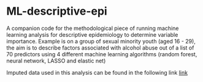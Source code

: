 # ML-descriptive-epi
A companion code for the methodological piece of running machine learning analysis for descriptive epidemiology to determine variable importance. 
Example is on a group of sexual minority youth (aged 16 - 29), the aim is to describe factors associated with alcohol abuse out of a list of 70 predictors using 4 different machine learning algorithms (random forest, neural network, LASSO and elastic net)

Imputed data used in this analysis can be found in the following link <a href="https://borealisdata.ca/dataset.xhtml?persistentId=doi:10.5683/SP3/OPQZWQ">link</a>

